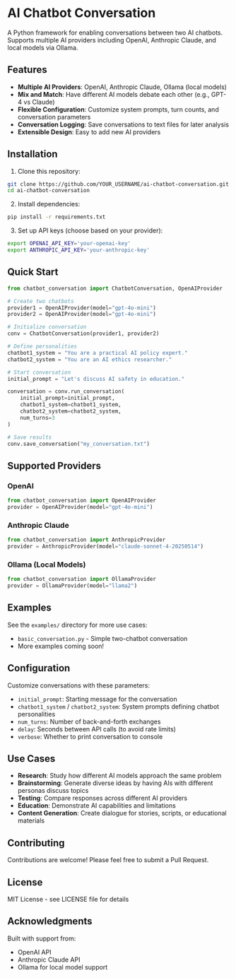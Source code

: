# AI Chatbot Conversation

A Python framework for enabling conversations between two AI chatbots. Supports multiple AI providers including OpenAI, Anthropic Claude, and local models via Ollama.

## Features

- **Multiple AI Providers**: OpenAI, Anthropic Claude, Ollama (local models)
- **Mix and Match**: Have different AI models debate each other (e.g., GPT-4 vs Claude)
- **Flexible Configuration**: Customize system prompts, turn counts, and conversation parameters
- **Conversation Logging**: Save conversations to text files for later analysis
- **Extensible Design**: Easy to add new AI providers

## Installation

1. Clone this repository:
```bash
git clone https://github.com/YOUR_USERNAME/ai-chatbot-conversation.git
cd ai-chatbot-conversation
```

2. Install dependencies:
```bash
pip install -r requirements.txt
```

3. Set up API keys (choose based on your provider):
```bash
export OPENAI_API_KEY='your-openai-key'
export ANTHROPIC_API_KEY='your-anthropic-key'
```

## Quick Start

```python
from chatbot_conversation import ChatbotConversation, OpenAIProvider

# Create two chatbots
provider1 = OpenAIProvider(model="gpt-4o-mini")
provider2 = OpenAIProvider(model="gpt-4o-mini")

# Initialize conversation
conv = ChatbotConversation(provider1, provider2)

# Define personalities
chatbot1_system = "You are a practical AI policy expert."
chatbot2_system = "You are an AI ethics researcher."

# Start conversation
initial_prompt = "Let's discuss AI safety in education."

conversation = conv.run_conversation(
    initial_prompt=initial_prompt,
    chatbot1_system=chatbot1_system,
    chatbot2_system=chatbot2_system,
    num_turns=3
)

# Save results
conv.save_conversation("my_conversation.txt")
```

## Supported Providers

### OpenAI
```python
from chatbot_conversation import OpenAIProvider
provider = OpenAIProvider(model="gpt-4o-mini")
```

### Anthropic Claude
```python
from chatbot_conversation import AnthropicProvider
provider = AnthropicProvider(model="claude-sonnet-4-20250514")
```

### Ollama (Local Models)
```python
from chatbot_conversation import OllamaProvider
provider = OllamaProvider(model="llama2")
```

## Examples

See the `examples/` directory for more use cases:
- `basic_conversation.py` - Simple two-chatbot conversation
- More examples coming soon!

## Configuration

Customize conversations with these parameters:

- `initial_prompt`: Starting message for the conversation
- `chatbot1_system` / `chatbot2_system`: System prompts defining chatbot personalities
- `num_turns`: Number of back-and-forth exchanges
- `delay`: Seconds between API calls (to avoid rate limits)
- `verbose`: Whether to print conversation to console

## Use Cases

- **Research**: Study how different AI models approach the same problem
- **Brainstorming**: Generate diverse ideas by having AIs with different personas discuss topics
- **Testing**: Compare responses across different AI providers
- **Education**: Demonstrate AI capabilities and limitations
- **Content Generation**: Create dialogue for stories, scripts, or educational materials

## Contributing

Contributions are welcome! Please feel free to submit a Pull Request.

## License

MIT License - see LICENSE file for details

## Acknowledgments

Built with support from:
- OpenAI API
- Anthropic Claude API
- Ollama for local model support
